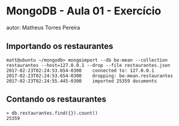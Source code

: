 # MongoDB - Aula 01 - Exercício
autor: Matheus Torres Pereira

## Importando os restaurantes

```
matt@ubuntu ~/mongodb> mongoimport --db be-mean --collection restaurantes --host=127.0.0.1 --drop --file restaurantes.json 
2017-02-23T02:24:53.654-0300    connected to: 127.0.0.1
2017-02-23T02:24:53.654-0300    dropping: be-mean.restaurantes
2017-02-23T02:24:55.445-0300    imported 25359 documents
```

## Contando os restaurantes

```
> db.restaurantes.find({}).count()
25359
```